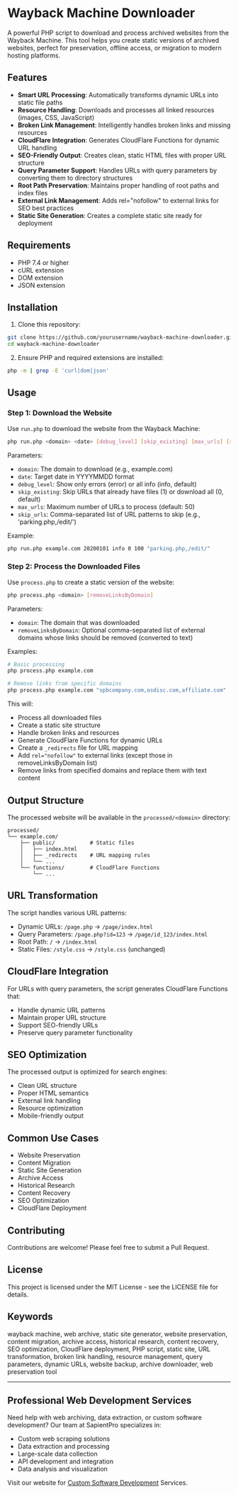 # Wayback Machine Downloader

A powerful PHP script to download and process archived websites from the Wayback Machine. This tool helps you create static versions of archived websites, perfect for preservation, offline access, or migration to modern hosting platforms.

## Features

- **Smart URL Processing**: Automatically transforms dynamic URLs into static file paths
- **Resource Handling**: Downloads and processes all linked resources (images, CSS, JavaScript)
- **Broken Link Management**: Intelligently handles broken links and missing resources
- **CloudFlare Integration**: Generates CloudFlare Functions for dynamic URL handling
- **SEO-Friendly Output**: Creates clean, static HTML files with proper URL structure
- **Query Parameter Support**: Handles URLs with query parameters by converting them to directory structures
- **Root Path Preservation**: Maintains proper handling of root paths and index files
- **External Link Management**: Adds rel="nofollow" to external links for SEO best practices
- **Static Site Generation**: Creates a complete static site ready for deployment

## Requirements

- PHP 7.4 or higher
- cURL extension
- DOM extension
- JSON extension

## Installation

1. Clone this repository:
```bash
git clone https://github.com/yourusername/wayback-machine-downloader.git
cd wayback-machine-downloader
```

2. Ensure PHP and required extensions are installed:
```bash
php -m | grep -E 'curl|dom|json'
```

## Usage

### Step 1: Download the Website

Use `run.php` to download the website from the Wayback Machine:

```bash
php run.php <domain> <date> [debug_level] [skip_existing] [max_urls] [skip_urls]
```

Parameters:
- `domain`: The domain to download (e.g., example.com)
- `date`: Target date in YYYYMMDD format
- `debug_level`: Show only errors (error) or all info (info, default)
- `skip_existing`: Skip URLs that already have files (1) or download all (0, default)
- `max_urls`: Maximum number of URLs to process (default: 50)
- `skip_urls`: Comma-separated list of URL patterns to skip (e.g., 'parking.php,/edit/')

Example:
```bash
php run.php example.com 20200101 info 0 100 "parking.php,/edit/"
```

### Step 2: Process the Downloaded Files

Use `process.php` to create a static version of the website:

```bash
php process.php <domain> [removeLinksByDomain]
```

Parameters:
- `domain`: The domain that was downloaded
- `removeLinksByDomain`: Optional comma-separated list of external domains whose links should be removed (converted to text)

Examples:
```bash
# Basic processing
php process.php example.com

# Remove links from specific domains
php process.php example.com "spbcompany.com,osdisc.com,affiliate.com"
```

This will:
- Process all downloaded files
- Create a static site structure
- Handle broken links and resources
- Generate CloudFlare Functions for dynamic URLs
- Create a `_redirects` file for URL mapping
- Add `rel="nofollow"` to external links (except those in removeLinksByDomain list)
- Remove links from specified domains and replace them with text content

## Output Structure

The processed website will be available in the `processed/<domain>` directory:

```
processed/
└── example.com/
    ├── public/           # Static files
    │   ├── index.html
    │   ├── _redirects    # URL mapping rules
    │   └── ...
    └── functions/        # CloudFlare Functions
        └── ...
```

## URL Transformation

The script handles various URL patterns:

- Dynamic URLs: `/page.php` → `/page/index.html`
- Query Parameters: `/page.php?id=123` → `/page/id_123/index.html`
- Root Path: `/` → `/index.html`
- Static Files: `/style.css` → `/style.css` (unchanged)

## CloudFlare Integration

For URLs with query parameters, the script generates CloudFlare Functions that:
- Handle dynamic URL patterns
- Maintain proper URL structure
- Support SEO-friendly URLs
- Preserve query parameter functionality

## SEO Optimization

The processed output is optimized for search engines:
- Clean URL structure
- Proper HTML semantics
- External link handling
- Resource optimization
- Mobile-friendly output

## Common Use Cases

- Website Preservation
- Content Migration
- Static Site Generation
- Archive Access
- Historical Research
- Content Recovery
- SEO Optimization
- CloudFlare Deployment

## Contributing

Contributions are welcome! Please feel free to submit a Pull Request.

## License

This project is licensed under the MIT License - see the LICENSE file for details.

## Keywords

wayback machine, web archive, static site generator, website preservation, content migration, archive access, historical research, content recovery, SEO optimization, CloudFlare deployment, PHP script, static site, URL transformation, broken link handling, resource management, query parameters, dynamic URLs, website backup, archive downloader, web preservation tool

---

## Professional Web Development Services

Need help with web archiving, data extraction, or custom software development? Our team at SapientPro specializes in:

- Custom web scraping solutions
- Data extraction and processing
- Large-scale data collection
- API development and integration
- Data analysis and visualization

Visit our website for [Custom Software Development](https://sapient.pro/custom-software-development) Services. 